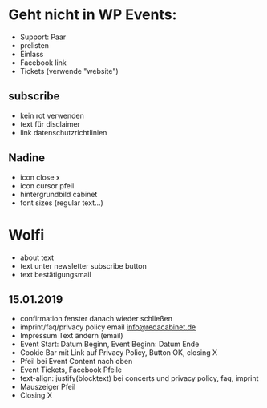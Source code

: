 # Geht nicht in WP Events:

- Support: Paar
- prelisten
- Einlass
- Facebook link
- Tickets (verwende "website")

## subscribe

- kein rot verwenden
- text für disclaimer
- link datenschutzrichtlinien

## Nadine

- icon close x
- icon cursor pfeil
- hintergrundbild cabinet
- font sizes (regular text...)

# Wolfi

- about text
- text unter newsletter subscribe button
- text bestätigungsmail

## 15.01.2019

- confirmation fenster danach wieder schließen
- imprint/faq/privacy policy email info@redacabinet.de
- Impressum Text ändern (email)
- Event Start: Datum Beginn, Event Beginn: Datum Ende
- Cookie Bar mit Link auf Privacy Policy, Button OK, closing X
- Pfeil bei Event Content nach oben
- Event Tickets, Facebook Pfeile
- text-align: justify(blocktext) bei concerts und privacy policy, faq, imprint
- Mauszeiger Pfeil
- Closing X
